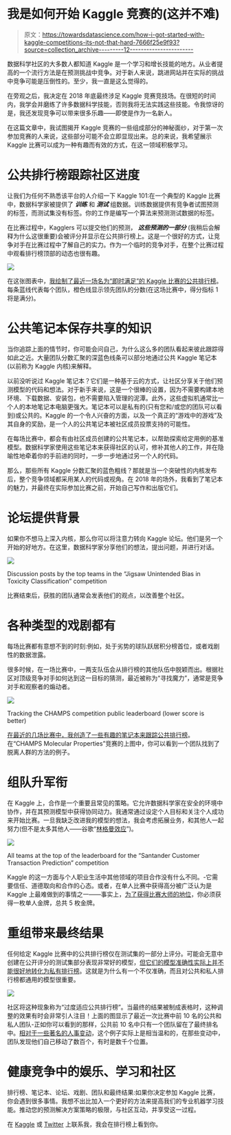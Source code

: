 # 我是如何开始 Kaggle 竞赛的(这并不难)

> 原文：<https://towardsdatascience.com/how-i-got-started-with-kaggle-competitions-its-not-that-hard-7666f25e9f93?source=collection_archive---------12----------------------->

数据科学社区的大多数人都知道 Kaggle 是一个学习和增长技能的地方。从业者提高的一个流行方法是在预测挑战中竞争。对于新人来说，跳进网站并在实际的挑战中竞争可能是压倒性的。至少，我一直是这么觉得的。

在旁观之后，我决定在 2018 年底最终涉足 Kaggle 竞赛竞技场。在很短的时间内，我学会并磨练了许多数据科学技能，否则我将无法实践这些技能。令我惊讶的是，我还发现竞争可以带来很多乐趣——即使是作为一名新人。

在这篇文章中，我试图揭开 Kaggle 竞赛的一些组成部分的神秘面纱，对于第一次参加竞赛的人来说，这些部分可能不会立即显现出来。总的来说，我希望展示 Kaggle 比赛可以成为一种有趣而有效的方式，在这一领域积极学习。

# **公共排行榜跟踪社区进度**

让我们为任何不熟悉该平台的人介绍一下 Kaggle 101:在一个典型的 Kaggle 比赛中，数据科学家被提供了 ***训练*** 和 ***测试*** 组数据。训练数据提供有竞争者试图预测的标签，而测试集没有标签。你的工作是编写一个算法来预测测试数据的标签。

在比赛过程中，Kagglers 可以提交他们的预测， ***这些预测的一部分*** (我稍后会解释为什么这很重要)会被评分并显示在公共排行榜上。这是一个很好的方式，让竞争对手在比赛过程中了解自己的实力。作为一个临时的竞争对手，在整个比赛过程中观看排行榜顶部的动态也很有趣。

![](img/34f5033797eabdad02defb6065c2b1c9.png)

在这张图表中，[我绘制了最近一场名为“即时满足”的 Kaggle 比赛的公共排行榜](https://www.kaggle.com/robikscube/a-race-for-instant-gratification)。每条蓝线代表每个团队，橙色线显示领先团队的分数(在这场比赛中，得分指标 1 将是满分)。

# **公共笔记本保存共享的知识**

当你追踪上面的情节时，你可能会问自己，为什么这么多的团队看起来彼此跟踪得如此之近。大量团队分数汇聚的深蓝色线条可以部分地通过公共 Kaggle 笔记本(以前称为 Kaggle 内核)来解释。

以前没听说过 Kaggle 笔记本？它们是一种基于云的方式，让社区分享关于他们预测模型的代码和想法。对于新手来说，这是一个很棒的设置，因为不需要构建本地环境、下载数据、安装包，也不需要陷入管理的泥潭。此外，这些虚拟机通常比一个人的本地笔记本电脑更强大。笔记本可以是私有的(只有您和/或您的团队可以看到)或公共的。Kaggle 的一个令人兴奋的方面，以及一个真正的“游戏中的游戏”及其自身的奖励，是一个人的公共笔记本被社区成员投票支持的可能性。

在每场比赛中，都会有由社区成员创建的公共笔记本，以帮助探索给定用例的基准模型。数据科学家使用这些笔记本来获得社区的认可，修补其他人的工作，并在隐喻性地牵着你的手前进的同时，一步一步地通过另一个人的代码。

那么，那些所有 Kaggle 分数汇聚的蓝色粗线？那就是当一个突破性的内核发布后，整个竞争领域都采用某人的代码或视角。在 2018 年的场外，我看到了笔记本的魅力，并最终在实际参加比赛之前，开始自己写作和出版它们。

# **论坛提供背景**

如果你不想马上深入内核，那么你可以将注意力转向 Kaggle 论坛。他们是另一个开始的好地方。在这里，数据科学家分享他们的想法，提出问题，并进行对话。

![](img/f8cd276ca5dc2974cf1dc67443b1210c.png)

Discussion posts by the top teams in the “Jigsaw Unintended Bias in Toxicity Classification” competition

比赛结束后，获胜的团队通常会发表他们的观点，以改善整个社区。

# **各种类型的戏剧都有**

每场比赛都有意想不到的时刻:例如，处于劣势的球队跃居积分榜首位，或者戏剧性的数据泄露。

很多时候，在一场比赛中，一两支队伍会从排行榜的其他队伍中脱颖而出。根据社区对顶级竞争对手如何达到这一目标的猜测，最近被称为“寻找魔力”，通常是竞争对手和观察者的煽动者。

![](img/edb44668afce32ec20f5804d1b503c13.png)

Tracking the CHAMPS competition public leaderboard (lower score is better)

[在最近的几场比赛中，我创造了一些有趣的笔记本来跟踪公共排行榜](https://www.kaggle.com/robikscube/the-race-to-predict-molecular-properties)。在“CHAMPS Molecular Properties”竞赛的上图中，你可以看到一个团队找到了脱离人群的方法的例子。

# **组队升军衔**

在 Kaggle 上，合作是一个重要且常见的策略。它允许数据科学家在安全的环境中协作，并在其预测模型中获得协同动力。我通常通过设定个人目标和关注个人成功来开始比赛。一旦我缺乏改进我的模型的想法，我会考虑拓展业务，和其他人一起努力(但不是太多其他人——谷歌“[林格曼效应](https://www.google.com/search?q=ringelmann+effect)”)。

![](img/3d431fce94b3b3ab24cfaf0a20b6f062.png)

All teams at the top of the leaderboard for the “Santander Customer Transaction Prediction” competition

Kaggle 的这一方面与个人职业生活中其他领域的项目合作没有什么不同。-它需要信任、道德取向和合作的心态。或者，在单人比赛中获得高分被广泛认为是 Kaggle 上最难做到的事情之一——事实上，[为了获得比赛大师的地位](https://www.kaggle.com/progression)，你必须获得一枚单人金牌，总共 5 枚金牌。

# **重组带来最终结果**

任何给定 Kaggle 比赛中的公共排行榜仅在测试集的一部分上评分。可能会无意中创建在公开评分的测试集部分表现非常好的模型，[但它们的模型准确性实际上并不能很好地转化为私有排行榜](http://blog.kaggle.com/2012/07/06/the-dangers-of-overfitting-psychopathy-post-mortem/)。这就是为什么有一个不仅准确，而且对公共和私人排行榜都通用的模型很重要。

![](img/45aafebecea02f7856c9bc4927a20b2c.png)

社区将这种现象称为“过度适应公共排行榜”。当最终的结果被制成表格时，这种调整的效果有时会非常引人注目！上面的图显示了最近一次比赛中前 10 名的公共和私人团队-正如你可以看到的那样，公共前 10 名中只有一个团队留在了最终排名中。[相对于一些著名的人事变动](https://www.kaggle.com/pednoi/visualize-the-shakeups-of-10-recent-competitions)，这个例子实际上是相当温和的，在那些变动中，团队发现他们自己移动了数百个，有时是数千个位置。

# **健康竞争中的娱乐、学习和社区**

排行榜、笔记本、论坛、戏剧、团队和最终结果:如果你决定参加 Kaggle 比赛，你会遇到很多事情。我想不出比加入一个更好的方法来提高我们的专业机器学习技能。推动您的预测解决方案策略的极限，与社区互动，并享受这一过程。

在 [Kaggle](https://www.kaggle.com/robikscube) 或 [Twitter](https://twitter.com/rob_mulla) 上联系我，我会在排行榜上看到你。